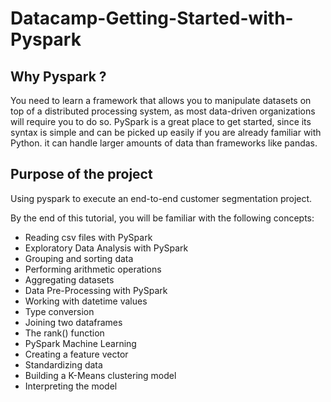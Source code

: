 # Datacamp-Getting-Started-with-Pyspark

## Why Pyspark ?

You need to learn a framework that allows you to manipulate datasets on top of a distributed processing  system, as most data-driven organizations will require you to do so. PySpark is a great place to get started, since its syntax is simple and can be picked up easily if you are already familiar with Python. it can handle larger amounts of data than frameworks like pandas.

## Purpose of the project

Using pyspark to execute an end-to-end customer segmentation project.

By the end of this tutorial, you will be familiar with the following concepts:

- Reading csv files with PySpark
- Exploratory Data Analysis with PySpark
- Grouping and sorting data
- Performing arithmetic operations
- Aggregating datasets
- Data Pre-Processing with PySpark
- Working with datetime values
- Type conversion
- Joining two dataframes
- The rank() function
- PySpark Machine Learning
- Creating a feature vector
- Standardizing data
- Building a K-Means clustering model
- Interpreting the model

